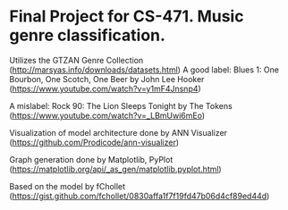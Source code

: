 # Final Project for CS-471. Music genre classification.

Utilizes the GTZAN Genre Collection (http://marsyas.info/downloads/datasets.html)
A good label:
Blues 1: One Bourbon, One Scotch, One Beer by John Lee Hooker (https://www.youtube.com/watch?v=y1mF4Jnsnp4)

A mislabel:
Rock 90: The Lion Sleeps Tonight by The Tokens (https://www.youtube.com/watch?v=_LBmUwi6mEo)

Visualization of model architecture done by ANN Visualizer (https://github.com/Prodicode/ann-visualizer)

Graph generation done by Matplotlib, PyPlot (https://matplotlib.org/api/_as_gen/matplotlib.pyplot.html)

Based on the model by fChollet (https://gist.github.com/fchollet/0830affa1f7f19fd47b06d4cf89ed44d)
